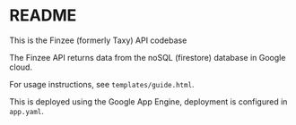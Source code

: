 # README

This is the Finzee (formerly Taxy) API codebase

The Finzee API returns data from the noSQL (firestore) database in Google cloud.

For usage instructions, see `templates/guide.html`.

This is deployed using the Google App Engine, deployment is configured in `app.yaml`.